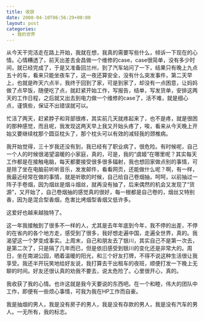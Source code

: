 ```yaml
---
title: 收获
date: 2008-04-10T06:56:29+00:00
layout: post
categories:
  - 我的世界
---
```


从今天干完活走在路上开始，我就在想，我真的需要写些什么，倾诉一下现在的心情。心情糟透了，前天出差去金昌做一个维修的case，case很简单，没有多少时间，就已经完成了，于是又准备回兰州，到了汽车站问了一下，结果只有晚上九点五十的车，看来只能坐夜车了，这一夜还算安全，没有什么突发事件，第二天早上，也就是昨天六点半，我终于回到了家，可是到家了，却没有一点困意，让妈妈做了点早饭，随便吃了点，就赶紧开始工作，写报告，结单，写发货单，安排这两天的工作日程，之后就又出去到电力做一个维修的case了，活不难，就是细心点，谨慎些，保证不出错误就可以。

忙活了两天，赶紧脖子和背部很疼，其实前几天就疼起来了，也不是疼，就是很困的那种感觉，而且呢，我发现这两天早上我又开始头疼了，唉，看来从今天晚上开始又要继续枕那个圆豆枕头了，那个枕头可以有效的减轻我的颈椎病。

我开始觉得，三十岁我还没有到，我已经有了职业病了，很危险。有时候呢，自己一个人的时候很渴望温暖的小家庭，真的，可是，我的“虞姬”在哪里呢？其实每天工作都是在接触电脑，每天都要接受很多很多辐射，我也想回家做点别的事情，可是除了坐在电脑前听听音乐，发发邮件，看看网页，还能做什么呢？啊，有一样，我最近经常在做的事情，就是听歌的时候，自己给自己卷烟抽，呵呵，以前抽过一阵子手卷烟，因为烟丝是烟斗烟丝，就再没有抽了，后来偶然的机会又发现了“货源”，又开始了，自己卷烟抽的感觉真的很好，每一根都是自己卷的，烟丝又特别香，因为是混合型香烟，危害比烤烟型香烟又低许多。
<!--more-->
这爱好也越来越独特了。

这一年我接触到了很多不一样的人，尤其是去年年底到今年，我不停的出差，不停的在省内的各个地方走，感受到了很多，我好想走遍中国，走遍全世界，真的。我渴望这一个梦变成事实。上周末，自己和朋友去了银川，其实自己不是第一次去，是第二次了，只是隔了几年而已，但是依旧感受到银川的变化还是非常大的。周日，坐在南湖公园，晒着温暖的阳光，和三个好友打牌，不得不说这种生活很让我享受。我还半开玩笑地给好友说，我打算去干出租车的夜班，顺便打发一下晚上无聊的时间。好友还很认真的劝我不要去，说太危险了。心里很开心，真的。

我收获了我的心情。也许这就是我今天要说的东西吧。在一个和睦，伟大的团队中工作，即便有一些烦心事情，可我为我在HP工作而自豪。

我是抽烟的男人，我是没有房子的男人，我是没有存款的男人，我是没有汽车的男人。一无所有，我的标志。
